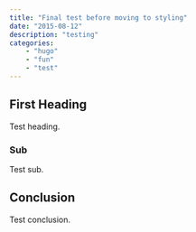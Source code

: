 ```yaml
---
title: "Final test before moving to styling"
date: "2015-08-12"
description: "testing"
categories: 
    - "hugo"
    - "fun"
    - "test"
---
```


## First Heading

Test heading.

### Sub

Test sub.

## Conclusion

Test conclusion.

